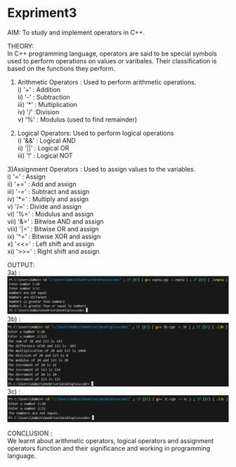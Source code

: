 # Expriment3

AIM: To study and implement operators in C++. <br>

THEORY: <br>
In C++ programming language, operators are said to be special symbols used to perform operations on values or varibales. Their classification is based on the functions they perform. <br>

1) Arithmetic Operators : Used to perform arithmetic operations. <br>
i) '+' : Addition <br>
ii) '-' : Subtraction <br>
iii) '*' : Multiplication <br>
iv) '/' :Division <br>
v) '%' : Modulus (used to find remainder) <br>

2) Logical Operators: Used to perform logical operations <br>
i) '&&' : Logical AND <br>
ii) '||' : Logical OR <br>
iii) '!' : Logical NOT  <br>

3)Assignment Operators : Used to assign values to the variables.  <br>
  i) '=' : Assign <br>
  ii) '+=' : Add and assign <br>
  iii) '-=' : Subtract and assign <br>
iv) '*=' : Multiply and assign <br>
v) '/=' : Divide and assign <br>
vi) '%=' : Modulus and assign <br>
vii) '&=' : Bitwise AND and assign <br>
viii) '|=' : Bitwise OR and assign <br>
ix) '^=' : Bitwise XOR and assign <br>
x) '<<=' : Left shift and assign <br>
xi) '>>=' : Right shift and assign <br>

OUTPUT:  <br>
3a) :  <br>
![exp3a](https://github.com/sarakanyal03/CDS_Expriment3/blob/main/Screenshot%202024-07-31%20011317.png)
3b) :<br>
![exp3b](https://github.com/sarakanyal03/CDS_Expriment3/blob/main/Screenshot%202024-07-31%20011427.png)
3c) : <br>
![exp3c](https://github.com/sarakanyal03/CDS_Expriment3/blob/main/Screenshot%202024-07-31%20011541.png)

CONCLUSION : <br>
We learnt about arithmetic operators, logical operators and assignment operators function and their significance and working in programming language.



